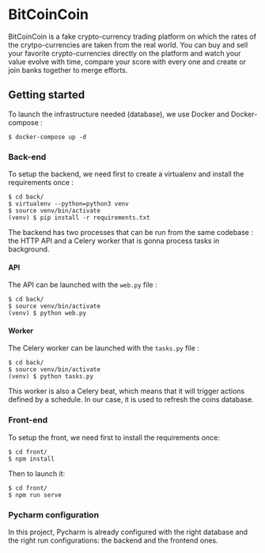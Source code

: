 # BitCoinCoin

BitCoinCoin is a fake crypto-currency trading platform on which the rates of the crytpo-currencies are taken from the real world. You can buy and sell your favorite crypto-currencies directly on the platform and watch your value evolve with time, compare your score with every one and create or join banks together to merge efforts.

## Getting started

To launch the infrastructure needed (database), we use Docker and Docker-compose :

```
$ docker-compose up -d
```

### Back-end

To setup the backend, we need first to create a virtualenv and install the requirements once :

```
$ cd back/
$ virtualenv --python=python3 venv
$ source venv/bin/activate
(venv) $ pip install -r requirements.txt
```

The backend has two processes that can be run from the same codebase : the HTTP API and a Celery worker that is gonna process tasks in background.

#### API

The API can be launched with the `web.py` file :

```
$ cd back/
$ source venv/bin/activate
(venv) $ python web.py
```

#### Worker

The Celery worker can be launched with the `tasks.py` file :

```
$ cd back/
$ source venv/bin/activate
(venv) $ python tasks.py
```

This worker is also a Celery beat, which means that it will trigger actions defined by a schedule.
In our case, it is used to refresh the coins database.

### Front-end

To setup the front, we need first to install the requirements once:

```
$ cd front/
$ npm install
```

Then to launch it:

```
$ cd front/
$ npm run serve
```

### Pycharm configuration

In this project, Pycharm is already configured with the right database and the right run configurations: the backend and
the frontend ones.
